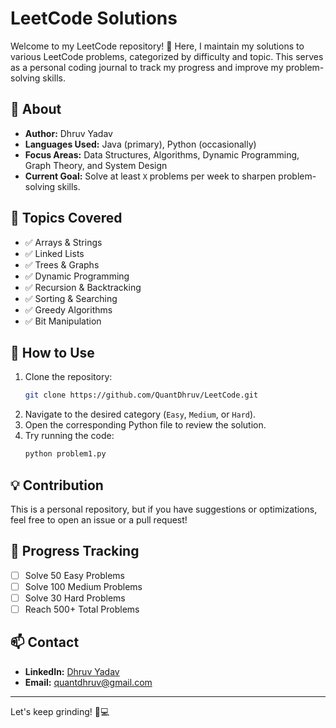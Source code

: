 # LeetCode Solutions

Welcome to my LeetCode repository! 🚀 Here, I maintain my solutions to various LeetCode problems, categorized by difficulty and topic. This serves as a personal coding journal to track my progress and improve my problem-solving skills.

## 📝 About
- **Author:** Dhruv Yadav
- **Languages Used:** Java (primary), Python (occasionally)
- **Focus Areas:** Data Structures, Algorithms, Dynamic Programming, Graph Theory, and System Design
- **Current Goal:** Solve at least `X` problems per week to sharpen problem-solving skills.

## 📌 Topics Covered
- ✅ Arrays & Strings
- ✅ Linked Lists
- ✅ Trees & Graphs
- ✅ Dynamic Programming
- ✅ Recursion & Backtracking
- ✅ Sorting & Searching
- ✅ Greedy Algorithms
- ✅ Bit Manipulation

## 🚀 How to Use
1. Clone the repository:
   ```sh
   git clone https://github.com/QuantDhruv/LeetCode.git
   ```
2. Navigate to the desired category (`Easy`, `Medium`, or `Hard`).
3. Open the corresponding Python file to review the solution.
4. Try running the code:
   ```sh
   python problem1.py
   ```

## 💡 Contribution
This is a personal repository, but if you have suggestions or optimizations, feel free to open an issue or a pull request!

## 🎯 Progress Tracking
- [ ] Solve 50 Easy Problems
- [ ] Solve 100 Medium Problems
- [ ] Solve 30 Hard Problems
- [ ] Reach 500+ Total Problems

## 📫 Contact
- **LinkedIn:** [Dhruv Yadav](https://www.linkedin.com/in/dhruv-yadav-a2b410284)
- **Email:** quantdhruv@gmail.com

---

Let's keep grinding! 🚀💻


